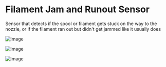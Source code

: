 # Filament Jam and Runout Sensor
Sensor that detects if the spool or filament gets stuck on the way to the nozzle, or if the filament ran out but didn't get jammed like it usually does


![image](https://user-images.githubusercontent.com/25805271/220586424-c24f6881-9a2f-4967-bebe-49f522781902.png)

![image](https://user-images.githubusercontent.com/25805271/220586563-00bb3905-0ea4-483d-9f1a-a8820eaa070f.png)

![image](https://user-images.githubusercontent.com/25805271/220586682-64c26609-9109-4333-8615-07cb50edad2b.png)
